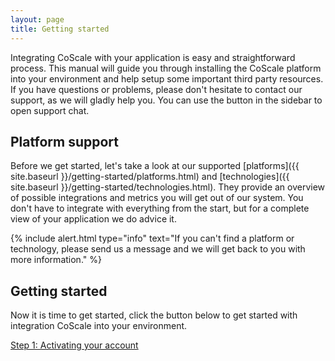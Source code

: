 ```yaml
---
layout: page
title: Getting started
---
```


Integrating CoScale with your application is easy and straightforward process. This manual will guide you through installing the CoScale platform into your environment and help setup some important third party resources. If you have questions or problems, please don't hesitate to contact our support, as we will gladly help you. You can use the button in the sidebar to open support chat.

## Platform support

Before we get started, let's take a look at our supported [platforms]({{ site.baseurl }}/getting-started/platforms.html) and [technologies]({{ site.baseurl }}/getting-started/technologies.html). They provide an overview of possible integrations and metrics you will get out of our system. You don't have to integrate with everything from the start, but for a complete view of your application we do advice it.

{% include alert.html type="info" text="If you can't find a platform or technology, please send us a message and we will get back to you with more information." %}

## Getting started

Now it is time to get started, click the button below to get started with integration CoScale into your environment.

<a href="{{ site.baseurl }}/getting-started/install-create-account.html" class="btn btn-primary btn-lg btn-block spacing-top">Step 1: Activating your account</a>
